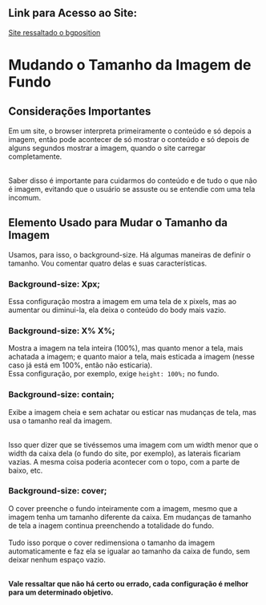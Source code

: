 ## Link para Acesso ao Site:

[Site ressaltado o bgposition]()

# Mudando o Tamanho da Imagem de Fundo

## Considerações Importantes

Em um site, o browser interpreta primeiramente o conteúdo e só depois a imagem, então pode acontecer de só mostrar o conteúdo e só depois de alguns segundos mostrar a imagem, quando o site carregar completamente.<br><br>

Saber disso é importante para cuidarmos do conteúdo e de tudo o que não é imagem, evitando que o usuário se assuste ou se entendie com uma tela incomum.

## Elemento Usado para Mudar o Tamanho da Imagem

Usamos, para isso, o background-size. Há algumas maneiras de definir o tamanho. Vou comentar quatro delas e suas características.

### Background-size: Xpx;

Essa configuração mostra a imagem em uma tela de x pixels, mas ao aumentar ou diminui-la, ela deixa o conteúdo do body mais vazio.

### Background-size: X% X%;

Mostra a imagem na tela inteira (100%), mas quanto menor a tela, mais achatada a imagem; e quanto maior a tela, mais esticada a imagem (nesse caso já está em 100%, então não esticaria).<br>
Essa configuração, por exemplo, exige ```height: 100%;``` no fundo.

### Background-size: contain;

Exibe a imagem cheia e sem achatar ou esticar nas mudanças de tela, mas usa o tamanho real da imagem.<br><br>

Isso quer dizer que se tivéssemos uma imagem com um width menor que o width da caixa dela (o fundo do site, por exemplo), as laterais ficariam vazias. A mesma coisa poderia acontecer com o topo, com a parte de baixo, etc.

### Background-size: cover;

O cover preenche o fundo inteiramente com a imagem, mesmo que a imagem tenha um tamanho diferente da caixa. Em mudanças de tamanho de tela a inagem continua preenchendo a totalidade do fundo.<br><br>
Tudo isso porque o cover redimensiona o tamanho da imagem automaticamente e faz ela se igualar ao tamanho da caixa de fundo, sem deixar nenhum espaço vazio.<br><br>

**Vale ressaltar que não há certo ou errado, cada configuração é melhor para um determinado objetivo.**
